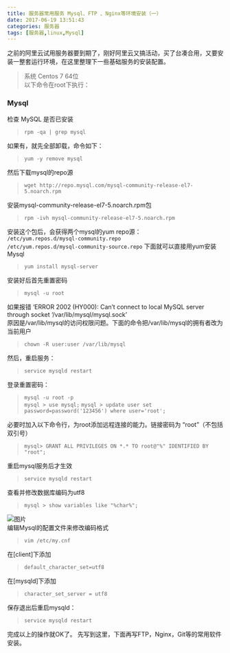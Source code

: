 ```yaml
---
title: 服务器常用服务 Mysql、FTP 、Nginx等环境安装（一）
date: 2017-06-19 13:51:43
categories: 服务器
tags: [服务器,linux,Mysql]
---
```

之前的阿里云试用服务器要到期了，刚好阿里云又搞活动，买了台凑合用，又要安装一整套运行环境，在这里整理下一些基础服务的安装配置。

> 系统 Centos 7 64位  
> 以下命令在root下执行：  

### Mysql


检查 MySQL 是否已安装  
>`rpm -qa | grep mysql`

如果有，就先全部卸载，命令如下：  
>`yum -y remove mysql`

然后下载mysql的repo源  
>`wget http://repo.mysql.com/mysql-community-release-el7-5.noarch.rpm`

安装mysql-community-release-el7-5.noarch.rpm包
>`rpm -ivh mysql-community-release-el7-5.noarch.rpm`

安装这个包后，会获得两个mysql的yum repo源：  
 `/etc/yum.repos.d/mysql-community.repo`  
`/etc/yum.repos.d/mysql-community-source.repo`
下面就可以直接用yum安装Mysql  
>`yum install mysql-server`  

安装好后首先重置密码  
>`mysql -u root`  

如果报错 ‘ERROR 2002 (HY000): Can’t connect to local MySQL server through socket ‘/var/lib/mysql/mysql.sock’  
原因是/var/lib/mysql的访问权限问题。下面的命令把/var/lib/mysql的拥有者改为当前用户

> `chown -R user:user /var/lib/mysql`

然后，重启服务：  
>`service mysqld restart`  

登录重置密码：  
>`mysql -u root -p`  
>`mysql > use mysql;`
>`mysql > update user set password=password('123456') where user='root';`

必要时加入以下命令行，为root添加远程连接的能力。链接密码为 “root”（不包括双引号）  
>`mysql> GRANT ALL PRIVILEGES ON *.* TO root@"%" IDENTIFIED BY "root";`  

重启mysql服务后才生效  

>`service mysqld restart`  

查看并修改数据库编码为utf8  
>`mysql > show variables like "%char%";`  

![图片](/upload/mysql.png)  
编辑Mysql的配置文件来修改编码格式
>`vim /etc/my.cnf`  

在[client]下添加  
>`default_character_set=utf8`  

在[mysqld]下添加  
>`character_set_server = utf8`

保存退出后重启mysqld：  
>`service mysqld restart`

完成以上的操作就OK了。
先写到这里，下面再写FTP，Nginx，Git等的常用软件安装。
